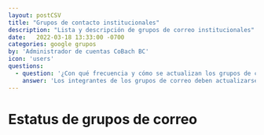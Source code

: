 ```yaml
---
layout: postCSV
title: "Grupos de contacto institucionales"
description: "Lista y descripción de grupos de correo institucionales"
date:   2022-03-18 13:33:00 -0700
categories: google grupos
by: 'Administrador de cuentas CoBach BC'
icon: 'users'
questions:
  - question: '¿Con qué frecuencia y cómo se actualizan los grupos de correo?'
    answer: 'Los integrantes de los grupos de correo deben actualizarse tantas veces como movimientos de personal existan. El Departamento de Personal es responsable de proporcionar al Departamento de Informática dichas actualizaciones para que se vean reflejadas en los grupos.'
---
```


<a title="estatus"></a>
# Estatus de grupos de correo